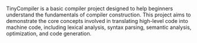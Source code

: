 TinyCompiler is a basic compiler project designed to help beginners understand the fundamentals of compiler construction. This project aims to demonstrate the core concepts involved in translating high-level code into machine code, including lexical analysis, syntax parsing, semantic analysis, optimization, and code generation.